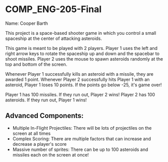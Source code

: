 # COMP_ENG-205-Final

Name: Cooper Barth

This project is a space-based shooter game in which you control a small spaceship at the center of attacking asteroids.

This game is meant to be played with 2 players. Player 1 uses the left and right arrow keys to rotate the spaceship up and down and the spacebar to shoot missiles. Player 2 uses the mouse to spawn asteroids randomly at the top and bottom of the screen.

Whenever Player 1 successfully kills an asteroid with a missile, they are awarded 1 point. Whenever Player 2 successfully hits Player 1 with an asteroid, Player 1 loses 10 points. If the points go below -25, it's game over!

Player 1 has 100 missiles. If they run out, Player 2 wins! Player 2 has 100 asteroids. If they run out, Player 1 wins!

## Advanced Components:

- Multiple In-Flight Projectiles: There will be lots of projectiles on the screen at all times
- Complex Scoring: There are multiple factors that can increase and decrease a player's score
- Massive number of sprites: There can be up to 100 asteroids and missiles each on the screen at once!
